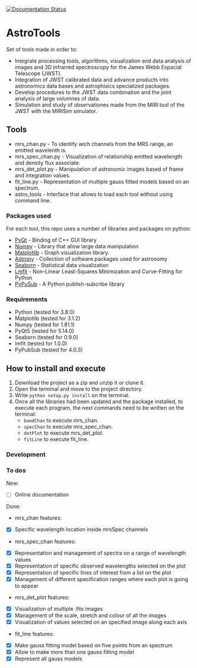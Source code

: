 [![Documentation Status](https://readthedocs.org/projects/astrotools/badge/?version=latest)](https://astrotools.readthedocs.io/en/latest/?badge=latest)

# AstroTools

Set of tools made in order to:

+ Integrate processing tools, algorithms, visualization and data analysis of images and 3D infrarred spectroscopy for the James Webb Espacial Telescope (JWST).
+ Integration of JWST calibrated data  and advance products into astronomics data bases and astrophisics specialized packages.
+ Develop procedures to the JWST data combination and the joint analysis of large volumnes of data.
+ Simulation and study of observationes made from the MIRI tool of the JWST with the MIRISim simulator.

## Tools

+ mrs_chan.py - To identify wich channels from the MRS range, an emitted wavelenth is.
+ mrs_spec_chan.py - Visualization of relationship emitted wavelength and density flux associate.
+ mrs_det_plot.py - Manipulation of astronomic images based of frame and integration values.
+ fit_line.py - Representation of multiple gauss fitted models based on an spectrum.
+ astro_tools - Interface that allows to load each tool without using command line.

### Packages used

For each tool, this repo uses a number of libraries and packages on python:

+ [PyQt](https://wiki.python.org/moin/PyQt) - Binding of C++ GUI library
+ [Numpy](https://numpy.org/) - Library that allow large data manipulation
+ [Matplotlib](https://matplotlib.org/) - Graph visualization library.
+ [Astropy](https://www.astropy.org/) - Collection of software packages used for astronomy
+ [Seaborn](https://seaborn.pydata.org/) - Statistical data visualization
+ [Lmfit](https://lmfit.github.io//lmfit-py/) - Non-Linear Least-Squares Minimization and Curve-Fitting for Python
+ [PyPuSub](https://github.com/schollii/pypubsub) - A Python publish-subcribe library

### Requirements
+ Python (tested for 3.8.0)
+ Matplotlib (tested for 3.1.2)
+ Numpy (tested for 1.81.1)
+ PyQt5 (tested for 5.14.0)
+ Seaborn (tested for 0.9.0)
+ lmfit (tested for 1.0.0)
+ PyPubSub (tested for 4.0.3)

## How to install and execute
1. Download the project as a zip and unzip it or clone it.
2. Open the terminal and move to the project directory.
3. Write `python setup.py install` on the terminal.
4. Once all the libraries had been updated and the package installed, to execute each program, the next commands need to be written on the terminal:
  	- `bandChan` to execute mrs_chan.
  	- `specChan` to execute mrs_spec_chan.
  	- `detPlot` to execute mrs_det_plot.
  	- `fitLine` to execute fit_line.

### Development

### To dos

New:
+ [ ] Online documentation

Done:

+ mrs_chan features:
 + [x] Specific wavelength location inside mrsSpec channels
+ mrs_spec_chan features:
 + [x] Representation and management of spectra on a range of wavelength values
 + [x] Representation of specific observed wavelengths selected on the plot
 + [x] Representation of specific lines of interest from a list on the plot
 + [x] Management of different specification ranges where each plot is going to appear
+ mrs_det_plot features:
 + [x] Visualization of multiple .fits images
 + [x] Management of the scale, stretch and colour of all the images
 + [x] Visualization of values selected on an specified image along each axis
+ fit_line features:
 + [x] Make gauss fitting model based on five points from an spectrum
 + [x] Allow to make more than one gauss fitting model
 + [x] Represent all gauss models
